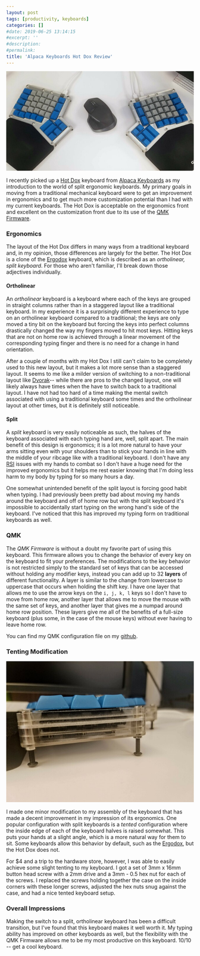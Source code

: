 ```yaml
---
layout: post
tags: [productivity, keyboards]
categories: []
#date: 2019-06-25 13:14:15
#excerpt: ''
#description:
#permalink:
title: 'Alpaca Keyboards Hot Dox Review'
---
```


![image keyboard photo](/assets/img/keyboard1.jpg)

I recently picked up a [Hot Dox](https://www.alpacakeyboards.com/) keyboard from [Alpaca Keyboards](https://www.alpacakeyboards.com/) as my introduction to the world of split ergonomic keyboards. My primary goals in moving from a traditional mechanical keyboard were to get an improvement in ergonomics and to get much more customization potential than I had with my current keyboards. The Hot Dox is acceptable on the ergonomics front and excellent on the customization front due to its use of the [QMK Firmware](https://qmk.fm/).

### Ergonomics

The layout of the Hot Dox differs in many ways from a traditional keyboard and, in my opinion, those differences are largely for the better. The Hot Dox is a clone of the [Ergodox](https://ergodox-ez.com/) keyboard, which is described as an _ortholinear, split keyboard_. For those who aren't familiar, I'll break down those adjectives individually.

#### Ortholinear

An _ortholinear_ keyboard is a keyboard where each of the keys are grouped in straight columns rather than in a staggered layout like a traditional keyboard. In my experience it is a surprisingly different experience to type on an ortholinear keyboard compared to a traditional; the keys are only moved a tiny bit on the keyboard but forcing the keys into perfect columns drastically changed the way my fingers moved to hit most keys. Hitting keys that are not on home row is achieved through a linear movement of the corresponding typing finger and there is no need for a change in hand orientation. 

After a couple of months with my Hot Dox I still can't claim to be completely used to this new layout, but it makes a lot more sense than a staggered layout. It seems to me like a milder version of switching to a non-traditional layout like [Dvorak](https://en.m.wikipedia.org/wiki/Dvorak_Simplified_Keyboard)-- while there are pros to the changed layout, one will likely always have times when the have to switch back to a traditional layout. I have not had too hard of a time making the mental switch associated with using a traditional keyboard some times and the ortholinear layout at other times, but it is definitely still noticeable.

#### Split

A _split_ keyboard is very easily noticeable as such, the halves of the keyboard associated with each typing hand are, well, split apart. The main benefit of this design is ergonomics; it is a lot more natural to have your arms sitting even with your shoulders than to stick your hands in line with the middle of your ribcage like with a traditional keyboard. I don't have any [RSI](https://en.wikipedia.org/wiki/Repetitive_strain_injury) issues with my hands to combat so I don't have a huge need for the improved ergonomics but it helps me rest easier knowing that I'm doing less harm to my body by typing for so many hours a day.

One somewhat unintended benefit of the split layout is forcing good habit when typing. I had previously been pretty bad about moving my hands around the keyboard and off of home row but with the split keyboard it's impossible to accidentally start typing on the wrong hand's side of the keyboard. I've noticed that this has improved my typing form on traditional keyboards as well.

### QMK

The _QMK Firmware_ is without a doubt my favorite part of using this keyboard. This firmware allows you to change the behavior of every key on the keyboard to fit your preferences. The modifications to the key behavior is not restricted simply to the standard set of keys that can be accessed without holding any modifier keys, instead you can add up to 32 **layers** of different functionality. A layer is similar to the change from lowercase to uppercase that occurs when holding the shift key. I have one layer that allows me to use the arrow keys on the `i, j, k, l` keys so I don't have to move from home row, another layer that allows me to move the mouse with the same set of keys, and another layer that gives me a numpad around home row position. These layers give me all of the benefits of a full-size keyboard (plus some, in the case of the mouse keys) without ever having to leave home row.

You can find my QMK configuration file on my [github](https://github.com/baylessj/hotdox-qmk).

### Tenting Modification

![image tented keyboard macro shot](/assets/img/keyboard2.jpg)

I made one minor modification to my assembly of the keyboard that has made a decent improvement in my impression of its ergonomics. One popular configuration with split keyboards is a _tented_ configuration where the inside edge of each of the keyboard halves is raised somewhat. This puts your hands at a slight angle, which is a more natural way for them to sit. Some keyboards allow this behavior by default, such as the [Ergodox](https://ergodox-ez.com/), but the Hot Dox does not.

For $4 and a trip to the hardware store, however, I was able to easily achieve some slight tenting to my keyboard. I got a set of 3mm x 16mm button head screw with a 2mm drive and a 3mm - 0.5 hex nut for each of the screws. I replaced the screws holding together the case on the inside corners with these longer screws, adjusted the hex nuts snug against the case, and had a nice tented keyboard setup.

### Overall Impressions

Making the switch to a split, ortholinear keyboard has been a difficult transition, but I've found that this keyboard makes it well worth it. My typing ability has improved on other keyboards as well, but the flexibility with the QMK Firmware allows me to be my most productive on this keyboard. 10/10 -- get a cool keyboard.
